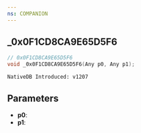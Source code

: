 ```yaml
---
ns: COMPANION
---
```

## _0x0F1CD8CA9E65D5F6

```c
// 0x0F1CD8CA9E65D5F6
void _0x0F1CD8CA9E65D5F6(Any p0, Any p1);
```

```
NativeDB Introduced: v1207
```

## Parameters
* **p0**:
* **p1**:

